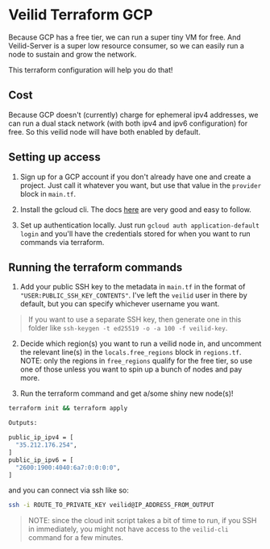 # Veilid Terraform GCP

Because GCP has a free tier, we can run a super tiny VM for free. And Veilid-Server is a super low resource consumer, so we can easily run a node to sustain and grow the network.

This terraform configuration will help you do that!

## Cost

Because GCP doesn't (currently) charge for ephemeral ipv4 addresses, we can run a dual stack network (with both ipv4 and ipv6 configuration) for free. So this veilid node will have both enabled by default.

## Setting up access

1. Sign up for a GCP account if you don't already have one and create a project. Just call it whatever you want, but use that value in the `provider` block in `main.tf`.

2. Install the gcloud cli. The docs [here](https://cloud.google.com/sdk/docs/install) are very good and easy to follow.

3. Set up authentication locally. Just run `gcloud auth application-default login` and you'll have the credentials stored for when you want to run commands via terraform.

## Running the terraform commands

1. Add your public SSH key to the metadata in `main.tf` in the format of `"USER:PUBLIC_SSH_KEY_CONTENTS"`. I've left the `veilid` user in there by default, but you can specify whichever username you want.

> If you want to use a separate SSH key, then generate one in this folder like `ssh-keygen -t ed25519 -o -a 100 -f veilid-key`.

2. Decide which region(s) you want to run a veilid node in, and uncomment the relevant line(s) in the `locals.free_regions` block in `regions.tf`. NOTE: only the regions in `free_regions` qualify for the free tier, so use one of those unless you want to spin up a bunch of nodes and pay more.

3. Run the terraform command and get a/some shiny new node(s)!

```sh
terraform init && terraform apply
```

```sh
Outputs:

public_ip_ipv4 = [
  "35.212.176.254",
]
public_ip_ipv6 = [
  "2600:1900:4040:6a7:0:0:0:0",
]
```

and you can connect via ssh like so:

```sh
ssh -i ROUTE_TO_PRIVATE_KEY veilid@IP_ADDRESS_FROM_OUTPUT
```

> NOTE: since the cloud init script takes a bit of time to run, if you SSH in immediately, you might not have access to the `veilid-cli` command for a few minutes.
